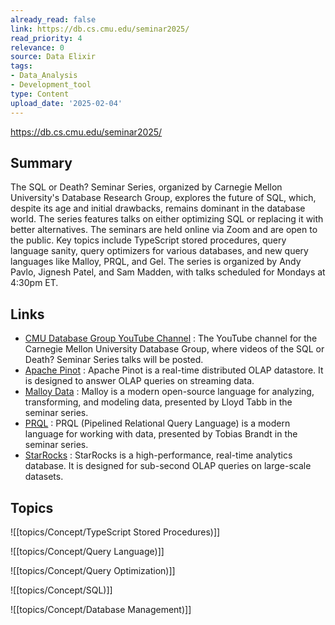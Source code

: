 ```yaml
---
already_read: false
link: https://db.cs.cmu.edu/seminar2025/
read_priority: 4
relevance: 0
source: Data Elixir
tags:
- Data_Analysis
- Development_tool
type: Content
upload_date: '2025-02-04'
---
```


https://db.cs.cmu.edu/seminar2025/
## Summary

The SQL or Death? Seminar Series, organized by Carnegie Mellon University's Database Research Group, explores the future of SQL, which, despite its age and initial drawbacks, remains dominant in the database world. The series features talks on either optimizing SQL or replacing it with better alternatives. The seminars are held online via Zoom and are open to the public. Key topics include TypeScript stored procedures, query language sanity, query optimizers for various databases, and new query languages like Malloy, PRQL, and Gel. The series is organized by Andy Pavlo, Jignesh Patel, and Sam Madden, with talks scheduled for Mondays at 4:30pm ET.
## Links

- [CMU Database Group YouTube Channel](https://www.youtube.com/c/CMUDatabaseGroup) : The YouTube channel for the Carnegie Mellon University Database Group, where videos of the SQL or Death? Seminar Series talks will be posted.
- [Apache Pinot](https://pinot.apache.org/) : Apache Pinot is a real-time distributed OLAP datastore. It is designed to answer OLAP queries on streaming data.
- [Malloy Data](https://www.malloydata.dev/) : Malloy is a modern open-source language for analyzing, transforming, and modeling data, presented by Lloyd Tabb in the seminar series.
- [PRQL](https://prql-lang.org/) : PRQL (Pipelined Relational Query Language) is a modern language for working with data, presented by Tobias Brandt in the seminar series.
- [StarRocks](https://www.starrocks.io/) : StarRocks is a high-performance, real-time analytics database. It is designed for sub-second OLAP queries on large-scale datasets.

## Topics

![[topics/Concept/TypeScript Stored Procedures)]]

![[topics/Concept/Query Language)]]

![[topics/Concept/Query Optimization)]]

![[topics/Concept/SQL)]]

![[topics/Concept/Database Management)]]